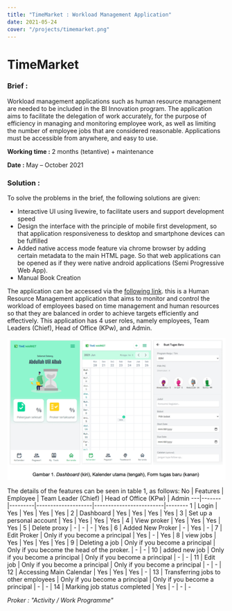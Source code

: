 ```yaml
---
title: "TimeMarket : Workload Management Application"
date: 2021-05-24
cover: "/projects/timemarket.png"
---
```


# TimeMarket

### Brief :
Workload management applications such as human resource management are needed to be included in the BI Innovation program. The application aims to facilitate the delegation of work accurately, for the purpose of efficiency in managing and monitoring employee work, as well as limiting the number of employee jobs that are considered reasonable.
Applications must be accessible from anywhere, and easy to use.

**Working time :** 2 months (tetantive) + maintenance

**Date :** May – October 2021

### Solution :
To solve the problems in the brief, the following solutions are given:
- Interactive UI using livewire, to facilitate users and support development speed
- Design the interface with the principle of mobile first development, so that application responsiveness to desktop and smartphone devices can be fulfilled
- Added native access mode feature via chrome browser by adding certain metadata to the main HTML page. So that web applications can be opened as if they were native android applications (Semi Progressive Web App).
- Manual Book Creation

The application can be accessed via the [following link](https://timemarket.masuk.id). this is a Human Resource Management application that aims to monitor and control the workload of employees based on time management and human resources so that they are balanced in order to achieve targets efficiently and effectively. This application has 4 user roles, namely employees, Team Leaders (Chief), Head of Office (KPw), and Admin.

![/projects/timemarket.png](/projects/timemarket.png)

The details of the features can be seen in table 1, as follows:
No | Features | Employee | Team Leader (Chief) | Head of Office (KPw) | Admin
---|-------|---------|--------------------|-------------------------|--------
1 | Login | Yes | Yes | Yes | Yes | 
2 | Dashboard | Yes | Yes | Yes | Yes | 
3 | Set up a personal account | Yes | Yes | Yes | Yes |
4 | View proker | Yes | Yes | Yes | Yes |
5 | Delete proxy | - | - | - | Yes |
6 | Added New Proker | - | Yes | - |
7 | Edit Proker | Only if you become a principal | Yes | - | Yes |
8 | view jobs | Yes | Yes | Yes | Yes |
9 | Deleting a job | Only if you become a principal | Only if you become the head of the proker. | - | - |
10 | added new job | Only if you become a principal | Only if you become a principal | - | - |
11 | Edit job | Only if you become a principal | Only if you become a principal | - | - |
12 | Accessing Main Calendar | Yes | Yes | Yes | - |
13 | Transferring jobs to other employees | Only if you become a principal | Only if you become a principal | - | - |
14 | Marking job status completed | Yes | - | - | -

*Proker : "Activity / Work Programme"*